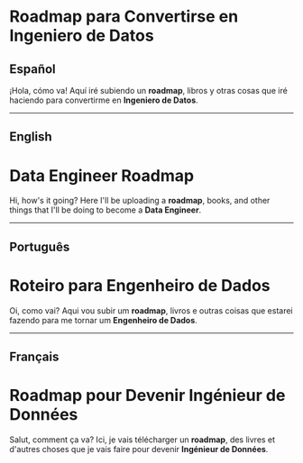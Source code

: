 # Roadmap para Convertirse en Ingeniero de Datos

## Español

¡Hola, cómo va! Aquí iré subiendo un **roadmap**, libros y otras cosas que iré haciendo para convertirme en **Ingeniero de Datos**.

---

## English

# Data Engineer Roadmap

Hi, how's it going? Here I'll be uploading a **roadmap**, books, and other things that I'll be doing to become a **Data Engineer**.

---

## Português

# Roteiro para Engenheiro de Dados

Oi, como vai? Aqui vou subir um **roadmap**, livros e outras coisas que estarei fazendo para me tornar um **Engenheiro de Dados**.

---

## Français

# Roadmap pour Devenir Ingénieur de Données

Salut, comment ça va? Ici, je vais télécharger un **roadmap**, des livres et d'autres choses que je vais faire pour devenir **Ingénieur de Données**.

